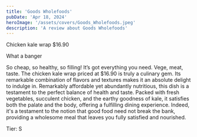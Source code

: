 ```yaml
---
title: 'Goods Wholefoods'
pubDate: 'Apr 18, 2024'
heroImage: '/assets/covers/Goods_Wholefoods.jpeg'
description: 'A review about Goods Wholefoods'
---
```


Chicken kale wrap $16.90

What a banger

So cheap, so healthy, so filling! It’s got everything you need. Vege, meat, taste. The chicken kale wrap priced at $16.90 is truly a culinary gem. Its remarkable combination of flavors and textures makes it an absolute delight to indulge in. Remarkably affordable yet abundantly nutritious, this dish is a testament to the perfect balance of health and taste. Packed with fresh vegetables, succulent chicken, and the earthy goodness of kale, it satisfies both the palate and the body, offering a fulfilling dining experience. Indeed, it's a testament to the notion that good food need not break the bank, providing a wholesome meal that leaves you fully satisfied and nourished.

Tier: S
